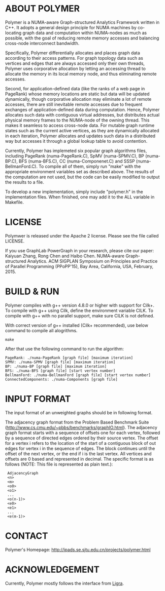 ABOUT POLYMER
=======

Polymer is a NUMA-aware Graph-structured Analytics Framework written in C++. It adopts a general design principle for NUMA machines by co-locating graph data and computation within NUMA-nodes as much as possible, with the goal of reducing remote memory accesses and balancing cross-node interconnect bandwidth. 

Specifically, Polymer differentially allocates and places graph data according to their access patterns. For graph topology data such as vertices and edges that are always accessed only their own threads, Polymer uses corporative allocation by letting an accessing thread to allocate the memory in its local memory node, and thus eliminating remote accesses. 

Second, for application-defined data (like the ranks of a web page in PageRank) whose memory locations are static but data will be updated dynamically, though corporative allocation may eliminate a lot of remote accesses, there are still inevitable remote accesses due to frequent exchanges of application-defined data during computation. Hence, Polymer allocates such data with contiguous virtual addresses, but distributes actual physical memory frames to the NUMA-node of the owning thread. This makes it seamless to access cross-node data. For mutable graph runtime states such as the current active vertices, as they are dynamically allocated in each iteration, Polymer allocates and updates such data in a distributed way but accesses it through a global lookup table to avoid contention.

Currently, Polymer has implemeted six popular graph algorithms files, including PageRank (numa-PageRank.C), SpMV (numa-SPMV.C), BP (numa-BP.C), BFS (numa-BFS.C), CC (numa-Componenet.C) and SSSP (numa-BellmanFord.C). To compile all of them, simply run "make" with the appropriate environment variables set as described above. The results of the computation are not used, but the code can be easily modified to output the results to a file.

To develop a new implementation, simply include "polymer.h" in the implementation files. When finished, one may add it to the ALL variable in Makefile.


LICENSE
=======

Polymwer is released under the Apache 2 license. Please see the file called LICENSE.

If you use GraphLab PowerGraph in your research, please cite our paper:
Kaiyuan Zhang, Rong Chen and Haibo Chen. NUMA-aware Graph-structured Analytics. ACM SIGPLAN Symposium on Principles and Practice of Parallel Programming (PPoPP'15), Bay Area, California, USA, February, 2015. 


BUILD & RUN
=======

Polymer compiles with g++ version 4.8.0 or higher with support for Cilk+. To compile with g++ using Cilk, define the environment variable CILK. To compile with g++ with no parallel support, make sure CILK is not defined.

With correct version of g++ installed (Cilk+ recommended), use
below command to compile all alogrithms.
```
make
```

After that use the following command to run the algorithm:
```
PageRank: ./numa-PageRank [graph file] [maximum iteration]
SPMV: ./numa-SPMV [graph file] [maximum iteration]
BP: ./numa-BP [graph file] [maximum iteration]
BFS: ./numa-BFS [graph file] [start vertex number]
BellmanFord: ./numa-BellmanFord [graph file] [start vertex number]
ConnectedComponents: ./numa-Components [graph file]
```      

INPUT FORMAT
=======

The input format of an unweighted graphs should be in following format.

The adjacency graph format from the Problem Based Benchmark Suite (http://www.cs.cmu.edu/~pbbs/benchmarks/graphIO.html). The adjacency graph format starts with a sequence of offsets one for each vertex, followed by a sequence of directed edges ordered by their source vertex. The offset for a vertex i refers to the location of the start of a contiguous block of out edges for vertex i in the sequence of edges. The block continues until the offset of the next vertex, or the end if i is the last vertex. All vertices and offsets are 0 based and represented in decimal. The specific format is as follows (NOTE: This file is represented as plain text.):
```
 AdjacencyGraph
 <n>
 <m>
 <o0>
 <o1>
 ...
 <o(n-1)>
 <e0>
 <e1>
 ...
 <e(m-1)>
```

CONTACT
=======

Polymer's Homepage: http://ipads.se.sjtu.edu.cn/projects/polymer.html


ACKNOWLEDGEMENT
=======

Currently, Polymer mostly follows the interface from [Ligra](https://github.com/jshun/ligra). 

